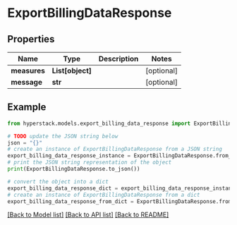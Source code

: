 # ExportBillingDataResponse


## Properties

Name | Type | Description | Notes
------------ | ------------- | ------------- | -------------
**measures** | **List[object]** |  | [optional] 
**message** | **str** |  | [optional] 

## Example

```python
from hyperstack.models.export_billing_data_response import ExportBillingDataResponse

# TODO update the JSON string below
json = "{}"
# create an instance of ExportBillingDataResponse from a JSON string
export_billing_data_response_instance = ExportBillingDataResponse.from_json(json)
# print the JSON string representation of the object
print(ExportBillingDataResponse.to_json())

# convert the object into a dict
export_billing_data_response_dict = export_billing_data_response_instance.to_dict()
# create an instance of ExportBillingDataResponse from a dict
export_billing_data_response_from_dict = ExportBillingDataResponse.from_dict(export_billing_data_response_dict)
```
[[Back to Model list]](../README.md#documentation-for-models) [[Back to API list]](../README.md#documentation-for-api-endpoints) [[Back to README]](../README.md)


